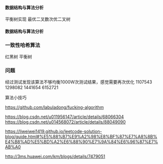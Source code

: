 #### 数据结构与算法分析
 平衡树实现
 最优二叉数次优二叉树
 
#### 数据结构与算法分析
### 一致性哈希算法
红黑树
平衡树
### 问题
经过测试发现该算法不够均衡1000W次测试结果，感觉需要再次优化
1107543
1298082
1441654
6152721

算法小技巧

https://github.com/labuladong/fucking-algorithm


https://blog.csdn.net/u011956147/article/details/68066304
https://blog.csdn.net/u014568072/article/details/88049090

https://liweiwei1419.github.io/leetcode-solution-blog/guide.html#%E5%88%B7%E9%A2%98%E8%BF%87%E7%A8%8B%E4%B8%AD%E5%BD%A2%E6%88%90%E7%9A%84%E6%96%87%E7%AB%A0

http://3ms.huawei.com/km/blogs/details/7479051

